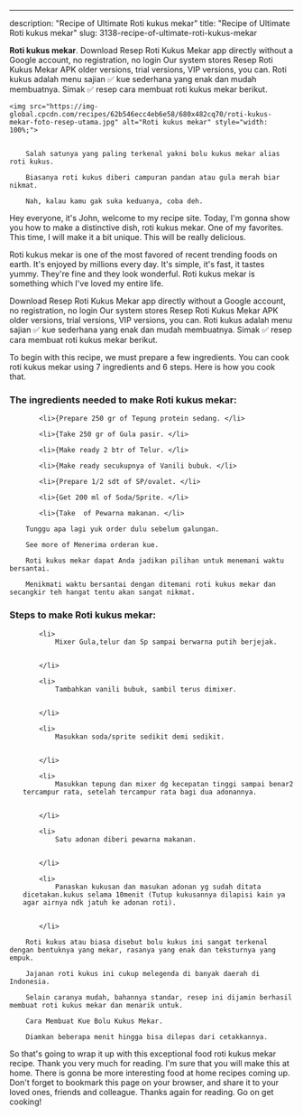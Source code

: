 ---
description: "Recipe of Ultimate Roti kukus mekar"
title: "Recipe of Ultimate Roti kukus mekar"
slug: 3138-recipe-of-ultimate-roti-kukus-mekar

<p>
	<strong>Roti kukus mekar</strong>. 
	Download Resep Roti Kukus Mekar app directly without a Google account, no registration, no login Our system stores Resep Roti Kukus Mekar APK older versions, trial versions, VIP versions, you can. Roti kukus adalah menu sajian ✅ kue sederhana yang enak dan mudah membuatnya. Simak ✅ resep cara membuat roti kukus mekar berikut.
</p>
<p>
	
	<img src="https://img-global.cpcdn.com/recipes/62b546ecc4eb6e58/680x482cq70/roti-kukus-mekar-foto-resep-utama.jpg" alt="Roti kukus mekar" style="width: 100%;">
	
	
		Salah satunya yang paling terkenal yakni bolu kukus mekar alias roti kukus.
	
		Biasanya roti kukus diberi campuran pandan atau gula merah biar nikmat.
	
		Nah, kalau kamu gak suka keduanya, coba deh.
	
</p>
<p>
	Hey everyone, it's John, welcome to my recipe site. Today, I'm gonna show you how to make a distinctive dish, roti kukus mekar. One of my favorites. This time, I will make it a bit unique. This will be really delicious.
</p>
	
<p>
	Roti kukus mekar is one of the most favored of recent trending foods on earth. It's enjoyed by millions every day. It's simple, it's fast, it tastes yummy. They're fine and they look wonderful. Roti kukus mekar is something which I've loved my entire life.
</p>
<p>
	Download Resep Roti Kukus Mekar app directly without a Google account, no registration, no login Our system stores Resep Roti Kukus Mekar APK older versions, trial versions, VIP versions, you can. Roti kukus adalah menu sajian ✅ kue sederhana yang enak dan mudah membuatnya. Simak ✅ resep cara membuat roti kukus mekar berikut.
</p>

<p>
To begin with this recipe, we must prepare a few ingredients. You can cook roti kukus mekar using 7 ingredients and 6 steps. Here is how you cook that.
</p>

<h3>The ingredients needed to make Roti kukus mekar:</h3>

<ol>
	
		<li>{Prepare 250 gr of Tepung protein sedang. </li>
	
		<li>{Take 250 gr of Gula pasir. </li>
	
		<li>{Make ready 2 btr of Telur. </li>
	
		<li>{Make ready secukupnya of Vanili bubuk. </li>
	
		<li>{Prepare 1/2 sdt of SP/ovalet. </li>
	
		<li>{Get 200 ml of Soda/Sprite. </li>
	
		<li>{Take  of Pewarna makanan. </li>
	
</ol>
<p>
	
		Tunggu apa lagi yuk order dulu sebelum galungan.
	
		See more of Menerima orderan kue.
	
		Roti kukus mekar dapat Anda jadikan pilihan untuk menemani waktu bersantai.
	
		Menikmati waktu bersantai dengan ditemani roti kukus mekar dan secangkir teh hangat tentu akan sangat nikmat.
	
</p>

<h3>Steps to make Roti kukus mekar:</h3>

<ol>
	
		<li>
			Mixer Gula,telur dan Sp sampai berwarna putih berjejak.
			
			
		</li>
	
		<li>
			Tambahkan vanili bubuk, sambil terus dimixer.
			
			
		</li>
	
		<li>
			Masukkan soda/sprite sedikit demi sedikit.
			
			
		</li>
	
		<li>
			Masukkan tepung dan mixer dg kecepatan tinggi sampai benar2 tercampur rata, setelah tercampur rata bagi dua adonannya.
			
			
		</li>
	
		<li>
			Satu adonan diberi pewarna makanan.
			
			
		</li>
	
		<li>
			Panaskan kukusan dan masukan adonan yg sudah ditata dicetakan.kukus selama 10menit (Tutup kukusannya dilapisi kain ya agar airnya ndk jatuh ke adonan roti).
			
			
		</li>
	
</ol>

<p>
	
		Roti kukus atau biasa disebut bolu kukus ini sangat terkenal dengan bentuknya yang mekar, rasanya yang enak dan teksturnya yang empuk.
	
		Jajanan roti kukus ini cukup melegenda di banyak daerah di Indonesia.
	
		Selain caranya mudah, bahannya standar, resep ini dijamin berhasil membuat roti kukus mekar dan menarik untuk.
	
		Cara Membuat Kue Bolu Kukus Mekar.
	
		Diamkan beberapa menit hingga bisa dilepas dari cetakkannya.
	
</p>

<p>
	So that's going to wrap it up with this exceptional food roti kukus mekar recipe. Thank you very much for reading. I'm sure that you will make this at home. There is gonna be more interesting food at home recipes coming up. Don't forget to bookmark this page on your browser, and share it to your loved ones, friends and colleague. Thanks again for reading. Go on get cooking!
</p>
